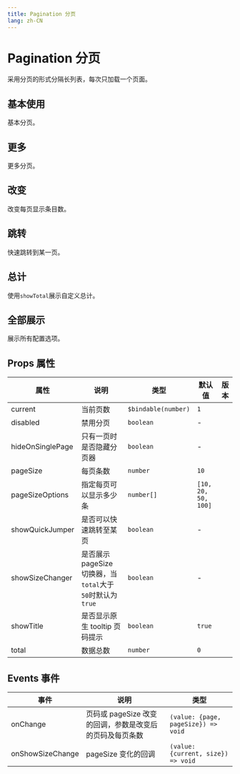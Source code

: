 ```yaml
---
title: Pagination 分页
lang: zh-CN
---
```


# Pagination 分页

采用分页的形式分隔长列表，每次只加载一个页面。

## 基本使用

基本分页。

<demo src="../../../../example/pagination/basic.svelte"></demo>

## 更多

更多分页。

<demo src="../../../../example/pagination/more-page.svelte"></demo>


## 改变

改变每页显示条目数。

<demo src="../../../../example/pagination/size-options.svelte"></demo>

## 跳转

快速跳转到某一页。

<demo src="../../../../example/pagination/quick-jumper.svelte"></demo>

## 总计

使用`showTotal`展示自定义总计。

<demo src="../../../../example/pagination/total.svelte"></demo>

## 全部展示

展示所有配置选项。

<demo src="../../../../example/pagination/all.svelte"></demo>

## Props 属性

| 属性             | 说明                                                      | 类型                | 默认值              | 版本 |
| ---------------- | --------------------------------------------------------- | ------------------- | ------------------- | ---- |
| current          | 当前页数                                                  | `$bindable(number)` | `1`                 |      |
| disabled         | 禁用分页                                                  | `boolean`           | -                   |      |
| hideOnSinglePage | 只有一页时是否隐藏分页器                                  | `boolean`           | -                   |      |
| pageSize         | 每页条数                                                  | `number`            | `10`                |      |
| pageSizeOptions  | 指定每页可以显示多少条                                    | `number[]`          | `[10, 20, 50, 100]` |      |
| showQuickJumper  | 是否可以快速跳转至某页                                    | `boolean`           | -                   |      |
| showSizeChanger  | 是否展示 pageSize 切换器，当`total`大于`50`时默认为`true` | `boolean`           | -                   |      |
| showTitle        | 是否显示原生 tooltip 页码提示                             | `boolean`           | `true`              |      |
| total            | 数据总数                                                  | `number`            | `0`                 |      |

## Events 事件

| 事件             | 说明                                                     | 类型                                |
| ---------------- | -------------------------------------------------------- | ----------------------------------- |
| onChange         | 页码或 pageSize 改变的回调，参数是改变后的页码及每页条数 | `(value: {page, pageSize}) => void` |
| onShowSizeChange | pageSize 变化的回调                                      | `(value: {current, size}) => void`  |
